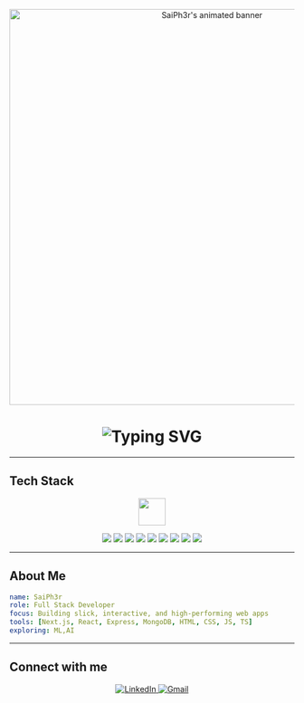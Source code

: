 <!-- Profile README for SaiPh3r -->

<!-- Custom SVG Banner with Gradient & Animation -->
<p align="center">
  <img src="https://github-stats-alpha.vercel.app/api?username=SaiPh3r&cc=2d0036&tc=8f00ff&ic=bc6ff1&bc=00000000" width="700" alt="SaiPh3r's animated banner"/>
</p>

<h1 align="center">
  <img src="https://readme-typing-svg.demolab.com?font=Fira+Code&weight=700&size=36&pause=1000&color=BC6FF1&background=00000000&center=true&vCenter=true&width=600&lines=saipher+this+side!" alt="Typing SVG" />
</h1>

---

## Tech Stack

<p align="center">
  <img src="https://skillicons.dev/icons?i=nextjs,react,express,mongodb,tailwind,js,ts,py,cpp&theme=dark" height="48" />
</p>


<div align="center">
  <img src="https://img.shields.io/badge/Next.js-2D0036?style=for-the-badge&logo=nextdotjs&logoColor=BC6FF1">
  <img src="https://img.shields.io/badge/React-8F00FF?style=for-the-badge&logo=react&logoColor=white">
  <img src="https://img.shields.io/badge/Express-2D0036?style=for-the-badge&logo=express&logoColor=BC6FF1">
  <img src="https://img.shields.io/badge/MongoDB-8F00FF?style=for-the-badge&logo=mongodb&logoColor=white">
  <img src="https://img.shields.io/badge/TailwindCSS-2D0036?style=for-the-badge&logo=tailwindcss&logoColor=BC6FF1">
  <img src="https://img.shields.io/badge/JavaScript-8F00FF?style=for-the-badge&logo=javascript&logoColor=white">
  <img src="https://img.shields.io/badge/TypeScript-2D0036?style=for-the-badge&logo=typescript&logoColor=BC6FF1">
  <img src="https://img.shields.io/badge/Python-2D0036?style=for-the-badge&logo=python&logoColor=BC6FF1">
  <img src="https://img.shields.io/badge/C++-8F00FF?style=for-the-badge&logo=cpp&logoColor=white">
</div>

---

## About Me

```yaml
name: SaiPh3r
role: Full Stack Developer
focus: Building slick, interactive, and high-performing web apps
tools: [Next.js, React, Express, MongoDB, HTML, CSS, JS, TS]
exploring: ML,AI
```

---

## Connect with me

<p align="center">
  <a href="https://www.linkedin.com/in/sai-anand-aa496a324/">
    <img src="https://img.shields.io/badge/LinkedIn-8f00ff?style=for-the-badge&logo=linkedin&logoColor=white" alt="LinkedIn">
  </a>
  <a href="mailto:saianand857@gmail.com">
    <img src="https://img.shields.io/badge/Gmail-2D0036?style=for-the-badge&logo=gmail&logoColor=bc6ff1" alt="Gmail">
  </a>
</p>
